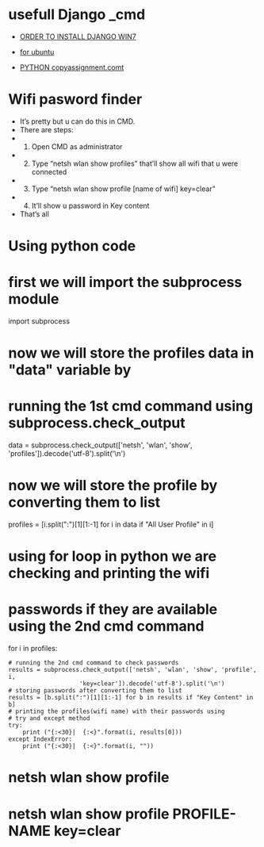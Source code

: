 # usefull Django _cmd
* <a href="https://github.com/Amankhalsa/usefull_cmd/blob/main/Clean_Django%20CMDs.txt">ORDER TO INSTALL DJANGO WIN7</a>

* <a href="https://www.c-sharpcorner.com/article/how-to-install-pip-django-virtualenv-in-ubuntu/">for ubuntu</a>

* <a href="https://copyassignment.com/python/"> PYTHON copyassignment.comt</a>


# Wifi pasword finder 
  *  It’s pretty but u can do this in CMD.
  *  There are steps:
  *  1) Open CMD as administrator
  *  2) Type “netsh wlan show profiles” that’ll show all wifi that u were connected
  *  3) Type “netsh wlan show profile [name of wifi] key=clear”
  *  4) It’ll show u password in Key content
  *  That’s all
# Using python code 

 # first we will import the subprocess module
import subprocess

# now we will store the profiles data in "data" variable by 
# running the 1st cmd command using subprocess.check_output
data = subprocess.check_output(['netsh', 'wlan', 'show', 'profiles']).decode('utf-8').split('\n')

# now we will store the profile by converting them to list
profiles = [i.split(":")[1][1:-1] for i in data if "All User Profile" in i]

# using for loop in python we are checking and printing the wifi 
# passwords if they are available using the 2nd cmd command
for i in profiles:

    # running the 2nd cmd command to check passwords
    results = subprocess.check_output(['netsh', 'wlan', 'show', 'profile', i, 
                        'key=clear']).decode('utf-8').split('\n')
    # storing passwords after converting them to list
    results = [b.split(":")[1][1:-1] for b in results if "Key Content" in b]
    # printing the profiles(wifi name) with their passwords using 
    # try and except method 
    try:
        print ("{:<30}|  {:<}".format(i, results[0]))
    except IndexError:
        print ("{:<30}|  {:<}".format(i, ""))

#         netsh wlan show profile
# netsh wlan show profile PROFILE-NAME key=clear
